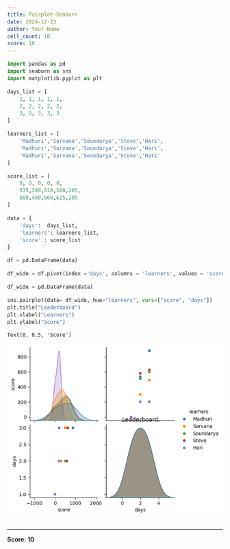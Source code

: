 ```yaml
---
title: Pairplot-Seaborn
date: 2024-12-23
author: Your Name
cell_count: 10
score: 10
---
```


```python
import pandas as pd
import seaborn as sns
import matplotlib.pyplot as plt
```


```python
days_list = [
    1, 1, 1, 1, 1,
    2, 2, 2, 2, 2,
    3, 3, 3, 3, 3
]
```


```python
learners_list = [
    'Madhuri','Sarvana','Soundarya','Steve','Hari',
    'Madhuri','Sarvana','Soundarya','Steve','Hari',
    'Madhuri','Sarvana','Soundarya','Steve','Hari'
]
```


```python
score_list = [
    0, 0, 0, 0, 0,
    535,300,510,580,205,
    880,490,600,625,205
]
```


```python
data = {
    'days':  days_list,
    'learners': learners_list,
    'score' : score_list
}
```


```python
df = pd.DataFrame(data)
```


```python
df_wide = df.pivot(index ='days', columns = 'learners', values = 'score')
```


```python
df_wide = pd.DataFrame(data)
```


```python
sns.pairplot(data= df_wide, hue="learners", vars=["score", "days"])
plt.title("Leaderboard")
plt.xlabel("Learners")
plt.ylabel("Score")
```




    Text(0, 0.5, 'Score')




    
![png](Pairplot-seaborn_files/Pairplot-seaborn_8_1.png)
    



```python

```


---
**Score: 10**
